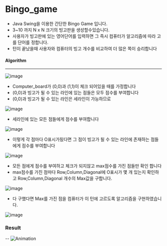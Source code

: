 # Bingo_game


- Java Swing을 이용한 간단한 Bingo Game 입니다.
- 3~10 까지 N x N 크기의 빙고판을 생성할수있습니다.
- 사용자가 빙고판에 있는 영어단어를 입력하면 그 즉시 컴퓨터가 알고리즘에 따라 고를 단어를 정합니다.
- 턴이 끝났을때 사용자와 컴퓨터의 빙고 개수를 비교하여 더 많은 쪽이 승리합니다


<h4>Algorithm</h4>



---


![image](https://user-images.githubusercontent.com/78923992/207078779-c4dbefe7-0696-4c0b-b8e5-5b9c915fdafc.png)
- Computer_board가 (0,0)과 (1,1)이 체크 되어있을 때를 가정합니다
- (0,0)과 빙고가 될 수 있는 라인에 있는 점들은 모두 점수를 부여합니다
- (0,0)과 빙고가 될 수 있는 라인은 세라인이 가능하므로




![image](https://user-images.githubusercontent.com/78923992/207078843-5fd6da05-f122-4ab2-b77e-3442f3ac50e4.png)
- 세라인에 있는 모든 점들에게 점수를 부여합니다



![image](https://user-images.githubusercontent.com/78923992/207078873-a3db354a-7ebd-4cd5-bb7d-df7792588643.png)

- 이렇게 각 점마다 O표시가됬다면 그 점이 빙고가 될 수 있는 라인에 존재하는 점들에게 점수를 부여합니다



![image](https://user-images.githubusercontent.com/78923992/207078900-267c94af-d557-4ab6-a1b2-c9477228a4c0.png)
- 모든 점에게 점수를 부여하고 체크가 되지않고 max점수를 가진 점들만 확인 합니다
- max점수를 가진 점마다 Row,Column,Diagonal에 O표시가 몇 개 있는지 확인하고 Row,Column,Diagonal 개수의 Max값을 구합니다.



![image](https://user-images.githubusercontent.com/78923992/207078929-8199db8b-e850-41ee-86bd-1af250fe9cfa.png)
- 다 구했다면 Max를 가진 점을 컴퓨터가 이 턴에 고르도록 알고리즘을 구현하였습니다.



![image](https://user-images.githubusercontent.com/78923992/207078958-9dcae318-4040-4bda-ae42-2c3ddc43ce3f.png)










<h3>Result</h3>


--
![Animation](https://user-images.githubusercontent.com/78923992/207081789-16ca7bf7-fd45-4f86-9d66-8e0d8293cb51.gif)






